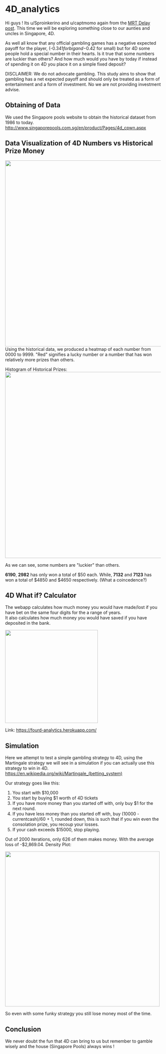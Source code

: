# 4D_analytics

Hi guys ! Its u/Sproinkerino and u/captmomo again from the [MRT Delay post](https://www.reddit.com/r/singapore/comments/8l7tql/miniproject_data_analysis_of_mrt_delays/). This time we will be exploring something close to our aunties and uncles in Singapore, 4D. 

As well all know that any official gambling games has a negative expected payoff for the player, (-$0.341 for big and -$0.42 for small) but for 4D some people hold a special number in their hearts. Is it true that some numbers are luckier than others? And how much would you have by today if instead of spending it on 4D you place it on a simple fixed deposit? 

DISCLAIMER: We do not advocate gambling. This study aims to show that gambling has a net expected payoff and should only be treated as a form of entertainment and a form of investment. No we are not providing investment advise.

## Obtaining of Data

We used the Singapore pools website to obtain the historical dataset from 1986 to today.
http://www.singaporepools.com.sg/en/product/Pages/4d_cpwn.aspx

## Data Visualization of 4D Numbers vs Historical Prize Money

<img src="https://i.imgur.com/fIbJn9m.png" height="600">
Using the historical data, we produced a heatmap of each number from 0000 to 9999. "Red" signifies a lucky number or a number that has won relatively more prizes than others.

Histogram of Historical Prizes:
<img src="https://i.imgur.com/T1MEFW3.png" height="600">

As we can see, some numbers are "luckier" than others.

__6190__, __2982__ has only won a total of $50 each.
While,  __7132__ and __7123__ has won a total of $4850 and $4650 respectively. (What a coincedence?)


## 4D What if? Calculator

The webapp calculates how much money you would have made/lost if you have bet on the same four digits for the a range of years.  
It also calculates how much money you would have saved if you have deposited in the bank.

<img src="https://i.imgur.com/AD3TyyB.png" height="300">

Link: https://fourd-analytics.herokuapp.com/


## Simulation 

Here we attempt to test a simple gambling strategy to 4D, using the Martingale strategy we will see in a simulation if you can actually use this strategy to win in 4D.
https://en.wikipedia.org/wiki/Martingale_(betting_system)

Our strategy goes like this:

1) You start with $10,000
2) You start by buying $1 worth of 4D tickets
3) If you have more money than you started off with, only buy $1 for the next round.
4) If you have less money than you started off with, buy (10000 - currentcash)/60 + 1, rounded down, this is such that if you win even the consolation prize, you recoup your losses.
5) If your cash exceeds $15000, stop playing.

Out of 2000 iterations, only 626 of them makes money. With the average loss of -$2,869.04.
Density Plot: 

<img src="https://i.imgur.com/2dSsiej.png" height="500">

So even with some funky strategy you still lose money most of the time.

## Conclusion

We never doubt the fun that 4D can bring to us but remember to gamble wisely and the house (Singapore Pools) always wins !
